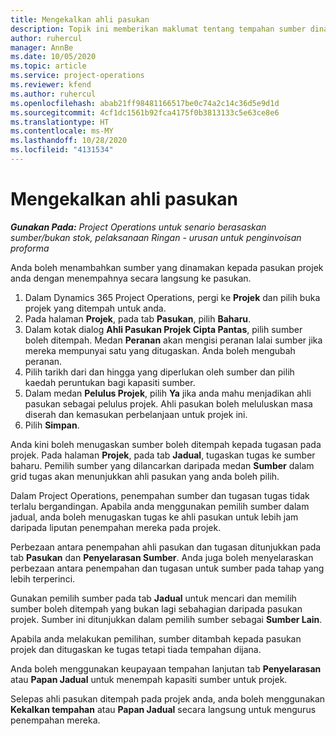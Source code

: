 ```yaml
---
title: Mengekalkan ahli pasukan
description: Topik ini memberikan maklumat tentang tempahan sumber dinamakan kepada pasukan projek dan menugaskannya kepada tugasan.
author: ruhercul
manager: AnnBe
ms.date: 10/05/2020
ms.topic: article
ms.service: project-operations
ms.reviewer: kfend
ms.author: ruhercul
ms.openlocfilehash: abab21ff98481166517be0c74a2c14c36d5e9d1d
ms.sourcegitcommit: 4cf1dc1561b92fca4175f0b3813133c5e63ce8e6
ms.translationtype: HT
ms.contentlocale: ms-MY
ms.lasthandoff: 10/28/2020
ms.locfileid: "4131534"
---
```

# <a name="maintain-team-members"></a>Mengekalkan ahli pasukan

_**Gunakan Pada:** Project Operations untuk senario berasaskan sumber/bukan stok, pelaksanaan Ringan - urusan untuk penginvoisan proforma_

Anda boleh menambahkan sumber yang dinamakan kepada pasukan projek anda dengan menempahnya secara langsung ke pasukan.

1. Dalam Dynamics 365 Project Operations, pergi ke **Projek** dan pilih buka projek yang ditempah untuk anda.
2. Pada halaman **Projek**, pada tab **Pasukan**, pilih **Baharu**. 
3. Dalam kotak dialog **Ahli Pasukan Projek Cipta Pantas**, pilih sumber boleh ditempah. Medan **Peranan** akan mengisi peranan lalai sumber jika mereka mempunyai satu yang ditugaskan. Anda boleh mengubah peranan. 
4. Pilih tarikh dari dan hingga yang diperlukan oleh sumber dan pilih kaedah peruntukan bagi kapasiti sumber. 
5. Dalam medan **Pelulus Projek**, pilih **Ya** jika anda mahu menjadikan ahli pasukan sebagai pelulus projek. Ahli pasukan boleh meluluskan masa diserah dan kemasukan perbelanjaan untuk projek ini. 
6. Pilih **Simpan**.

Anda kini boleh menugaskan sumber boleh ditempah kepada tugasan pada projek. Pada halaman **Projek**, pada tab **Jadual**, tugaskan tugas ke sumber baharu. Pemilih sumber yang dilancarkan daripada medan **Sumber** dalam grid tugas akan menunjukkan ahli pasukan yang anda boleh pilih.


Dalam Project Operations, penempahan sumber dan tugasan tugas tidak terlalu bergandingan. Apabila anda menggunakan pemilih sumber dalam jadual, anda boleh menugaskan tugas ke ahli pasukan untuk lebih jam daripada liputan penempahan mereka pada projek.

Perbezaan antara penempahan ahli pasukan dan tugasan ditunjukkan pada tab **Pasukan** dan **Penyelarasan Sumber**. Anda juga boleh menyelaraskan perbezaan antara penempahan dan tugasan untuk sumber pada tahap yang lebih terperinci.

Gunakan pemilih sumber pada tab **Jadual** untuk mencari dan memilih sumber boleh ditempah yang bukan lagi sebahagian daripada pasukan projek. Sumber ini ditunjukkan dalam pemilih sumber sebagai **Sumber Lain**.

Apabila anda melakukan pemilihan, sumber ditambah kepada pasukan projek dan ditugaskan ke tugas tetapi tiada tempahan dijana.

Anda boleh menggunakan keupayaan tempahan lanjutan tab **Penyelarasan** atau **Papan Jadual** untuk menempah kapasiti sumber untuk projek.

Selepas ahli pasukan ditempah pada projek anda, anda boleh menggunakan **Kekalkan tempahan** atau **Papan Jadual** secara langsung untuk mengurus penempahan mereka.
